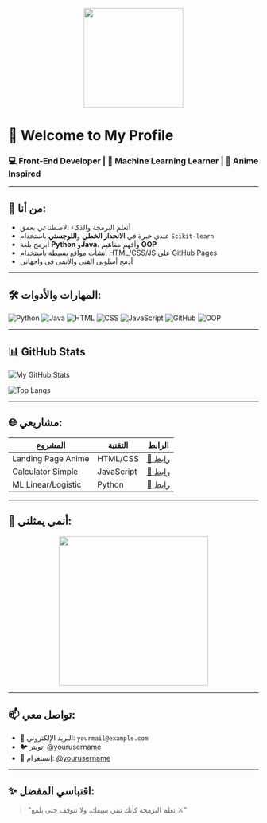 <p align="center">
  <img src="https://media.tenor.com/zeNcJ9itS9IAAAAd/anime-anime-boy.gif" width="200" height="200">
</p>

# 👋 Welcome to My Profile

### 💻 Front-End Developer | 🧠 Machine Learning Learner | 🎌 Anime Inspired

---

## 🧠 من أنا:

- أتعلم البرمجة والذكاء الاصطناعي بعمق
- عندي خبرة في **الانحدار الخطي** و**اللوجستي** باستخدام `Scikit-learn`
- أبرمج بلغة **Python** و**Java**، وأفهم مفاهيم **OOP**
- أنشأت مواقع بسيطة باستخدام HTML/CSS/JS على GitHub Pages
- أدمج أسلوبي الفني والأنمي في واجهاتي

---

## 🛠️ المهارات والأدوات:

![Python](https://img.shields.io/badge/Python-3776AB?style=flat&logo=python&logoColor=white)
![Java](https://img.shields.io/badge/Java-007396?style=flat&logo=java&logoColor=white)
![HTML](https://img.shields.io/badge/HTML-E34F26?style=flat&logo=html5&logoColor=white)
![CSS](https://img.shields.io/badge/CSS-1572B6?style=flat&logo=css3)
![JavaScript](https://img.shields.io/badge/JavaScript-F7DF1E?style=flat&logo=javascript&logoColor=black)
![GitHub](https://img.shields.io/badge/GitHub-181717?style=flat&logo=github)
![OOP](https://img.shields.io/badge/OOP-Principles-purple)

---

## 📊 GitHub Stats

![My GitHub Stats](https://github-readme-stats.vercel.app/api?username=coderArab-art&show_icons=true&theme=tokyonight)

![Top Langs](https://github-readme-stats.vercel.app/api/top-langs/?username=coderArab-art&layout=compact&theme=tokyonight)

---

## 🌐 مشاريعي:

| المشروع | التقنية | الرابط |
|---------|----------|--------|
| Landing Page Anime | HTML/CSS | [🔗 رابط](https://github.com/coderArab-art/landing-page-anime) |
| Calculator Simple | JavaScript | [🔗 رابط](https://github.com/coderArab-art/calculator) |
| ML Linear/Logistic | Python | [🔗 رابط](https://github.com/coderArab-art/ml-models) |

---

## 🎴 أنمي يمثلني:

<p align="center">
  <img src="https://media.tenor.com/wLFJYl4Vm9sAAAAd/programming-anime.gif" width="300" />
</p>

---

## 📫 تواصل معي:

- 📧 البريد الإلكتروني: `yourmail@example.com`
- 🐦 تويتر: [@yourusername](https://twitter.com/yourusername)
- 📸 إنستغرام: [@yourusername](https://instagram.com/yourusername)

---

## ✨ اقتباسي المفضل:

> "تعلم البرمجة كأنك تبني سيفك، ولا تتوقف حتى يلمع ⚔️"
